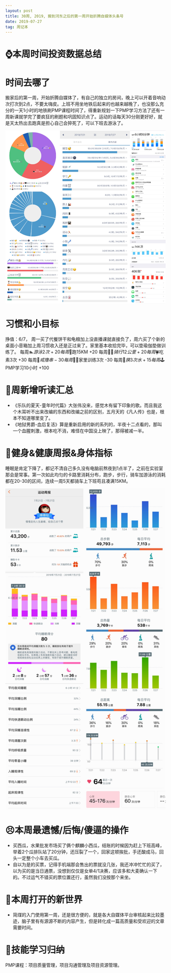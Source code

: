 ```yaml
---
layout: post
title: 30周, 2019, 搬到河东之后的第一周开始折腾自媒体头条号
date: 2019-07-27
tag: 周记本
---
```


# ⌚️本周时间投资数据总结

# 时间去哪了

搬家后的第一周，开始折腾自媒体了，有自己的独立的房间，晚上可以开着音响动次打次到2点，不要太嗨皮。上班不用坐地铁后起来的也越来越晚了，也没那么充分的一天1小时的地铁刷PMP课程时间了，得重新规划一下PMP学习方法了还有一周新课就学完了要疯狂的刷题和巩固知识点了。运动的话每天30分刚更好好，就是天太热出去跑真是担心自己会猝死了，可以下班去游泳了。

![时间块](/images/pic/week1930_1.jpg)

# 习惯和小目标

挣值：6/7， 周一买了代餐饼干和龟粮加上没直播课就直接负了，周六买了个新的桌面小音箱加上周习惯收入还是正过来了。家里基本收拾完毕，可以垫瑜伽垫做训练了。
每周$🏊游泳2次  +20
每周$🏃跑15KM  +20
每周$🚴‍♀️骑行12公里  +20
每周$🍀吃素3次  +30
每周$🌚戒撸串  -30
每周$🤸‍♀️家里训练3次  -30
每周$🐢换3次水  +15
每周$🕹PMP学习10小时  +100

# 📖周新增听读汇总

- 《乐队的夏天-童年时代篇》大张伟没来，感觉木有留下印象的歌。而且我这个木耳听不出来改编的东西和改编之前的区别，五月天的《凡人传》也是，根本不知道哪里变了。
- 《地狱男爵-血后复活》算是重新启用的新的系列的，半夜十二点看的，那叫一个血腥刺激，根本吃不消，难怪在中国没上映了，那得被减一半。

# 👊健身&健康周报&身体指标

睡眠是肯定下降了，都记不清自己多久没有电脑前熬夜到1点半了，之前在实验室那会是常事。第一次如此均匀的卡路里消耗分布，跑步，步行，骑车加游泳的消耗都在20-30的区间，连续一周5天都骑车上下班苟且凑满15KM。

![华米健康](/images/pic/week1930_2.jpg)

# 😣本周最遗憾/后悔/傻逼的操作

- 买西瓜，水果批发市场买了俩个麒麟小西瓜，结账的时候因为赶上下班高峰，举着2个瓜排队站了20分钟，还压裂了一个，回家这顿挨批，手还酸成马，回头一定整个小车去买瓜。
- 自以为是的买票，记得手机端那会售出的票就没几张，我还冲冲忙忙的买了，以为买的是当日通票，没想到仅仅是女单4/1决赛，应该多和大麦确认一下的。不过运气不错买的票位置还行，虽然我们没按那个来坐。

# 🦖本周打开的新世界

- 简煤的入门使用第一周，还是很方便的，就是各大自媒体平台审核起来比较墨迹，脑子里有有源源不断的内容产生，但是转化成一篇高质量和受欢迎的文章需要时间。

# 🔧技能学习归纳

PMP课程：项目质量管理，项目沟通管理及项目资源管理。